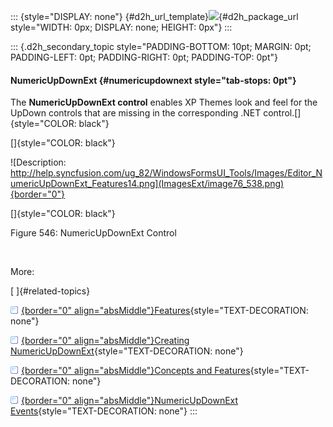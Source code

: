 ::: {style="DISPLAY: none"}
[](ms-xhelp:///?Id=d2h_url_template){#d2h_url_template}![](!package_url!){#d2h_package_url style="WIDTH: 0px; DISPLAY: none; HEIGHT: 0px"}
:::

::: {.d2h_secondary_topic style="PADDING-BOTTOM: 10pt; MARGIN: 0pt; PADDING-LEFT: 0pt; PADDING-RIGHT: 0pt; PADDING-TOP: 0pt"}
#### NumericUpDownExt {#numericupdownext style="tab-stops: 0pt"}

The **NumericUpDownExt control** enables XP Themes look and feel for the UpDown controls that are missing in the corresponding .NET control.[]{style="COLOR: black"}

[]{style="COLOR: black"} 

![Description: http://help.syncfusion.com/ug_82/WindowsFormsUI_Tools/Images/Editor_NumericUpDownExt_Features14.png](ImagesExt/image76_538.png){border="0"}

[]{style="COLOR: black"} 

Figure 546: NumericUpDownExt Control

 

More:

[ ]{#related-topics}

[![](button.gif){border="0" align="absMiddle"}Features](ms-xhelp:///?Id=e2ba1798-b69d-4802-934c-6cf2e4624d62){style="TEXT-DECORATION: none"}

[![](button.gif){border="0" align="absMiddle"}Creating NumericUpDownExt](ms-xhelp:///?Id=0a2689a6-d812-4ef7-8919-a97bac4f86d3){style="TEXT-DECORATION: none"}

[![](button.gif){border="0" align="absMiddle"}Concepts and Features](ms-xhelp:///?Id=2bbd42b3-a20e-457a-89d3-de251ea76e45){style="TEXT-DECORATION: none"}

[![](button.gif){border="0" align="absMiddle"}NumericUpDownExt Events](ms-xhelp:///?Id=9061107d-4d88-4149-8409-a5439b11aa8c){style="TEXT-DECORATION: none"}
:::
